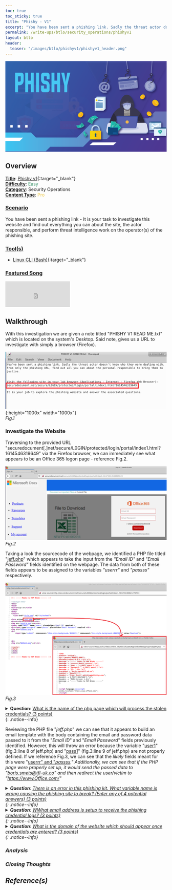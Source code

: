 ```yaml
---
toc: true
toc_sticky: true
title: "Phishy - V1"
excerpt: "You have been sent a phishing link. Sadly the threat actor doesn't know who they were dealing with. From only one phishing link find out all you can about the person responsible and bring them to justice."
permalink: /write-ups/btlo/security_operations/phishyv1
layout: btlo
header:
  teaser: "/images/btlo/phishyv1/phishyv1_header.png"
---
```

![](/images/btlo/phishyv1/phishyv1_header.png)
## **Overview**
<ins>**Title**</ins>: [Phishy v1](https://blueteamlabs.online/home/investigation/4){:target="_blank"}<br /><ins>**Difficulty**</ins>: <span style="color:#349165">Easy</span><br /><ins>**Category**</ins>: Security Operations<br /><ins>**Content Type**</ins>: <span style="color:#ecc94b">Pro</span>

### <ins>Scenario</ins>
You have been sent a phishing link - It is your task to investigate this website and find out everything you can about the site, the actor responsible, and perform threat intelligence work on the operator(s) of the phishing site.



### <ins>Tool(s)</ins>
 - [Linux CLI (Bash)](https://www.gnu.org/software/bash/manual/bash.html){:target="_blank"}


### <ins>Featured Song</ins>

<iframe src="https://open.spotify.com/embed/track/6Hj9jySrnFppAI0sEMCZpJ" width="40%" height="80" frameBorder="0" allowtransparency="true" allow="encrypted-media"></iframe>

## Walkthrough

With this investigation we are given a note titled "PHISHY V1 READ ME.txt" which is located on the system's Desktop. Said note, gives us a URL to investigate with simply a browser (Firefox). 

![](/images/btlo/phishyv1/phishy_walkthrough.png){:height="1000x" width="1000x"}<br />
<i>Fig.1</i>

### Investigate the Website 

Traversing to the provided URL "securedocument[.]net/secure/L0GIN/protected/login/portal/index1.html?1614546319649" via the Firefox browser, we can immediately see what appears to be an Office 365 logon page - reference Fig.2. 

![](/images/btlo/phishyv1/phishy_webpage.PNG)<br />
<i>Fig.2</i>

Taking a look the sourcecode of the webpage, we identified a PHP file titled "<ins>jeff.php</ins>" which appears to take the input from the <i>"Email ID"</i> and <i>"Email Password"</i> fields identified on the webpage. The data from both of these fields appears to be assigned to the variables <i>"userrr"</i> and <i>"passss"</i> respectively. 

![](/images/btlo/phishyv1/phishy_answer3.png)<br />
<i>Fig.3</i>
<details>
  <summary><B>Question</B>: <u>What is the name of the php page which will process the stolen credentials? (3 points)</u></summary>
  <i>jeff.php</i>
</details>
{: .notice--info}

Reviewing the PHP file "<i>jeff.php</i>" we can see that it appears to build an email template with the body containing the email and password data passed to it from the "<i>Email ID</i>" and "<i>Email Password</i>" fields previously identified. However, this will throw an error because the variable "<ins>user1</ins>" (fig.3:line 8 of jeff.php) and "<ins>pass1</ins>" (fig.3:line 9 of jeff.php) are not properly defined. If we reference Fig.3, we can see that the <i>likely</i> fields meant for this were "<ins>userrr</i>" and "<i>passss</ins>." Additionally, we can see that if the PHP page were properly set up, it would send the passed data to "<ins>boris.smets@tfl-uk.co</ins>" and then redirect the user/victim to "<ins>https://www.Office.com/</ins>"
<details>
  <summary><B>Question</B>: <u>There is an error in this phishing kit. What variable name is wrong causing the phishing site to break? (Enter any of 4 potential answers) (3 points)</u></summary>
  <i>user1 OR pass1 OR userrr OR passss</i>
</details>
{: .notice--info}
<details>
  <summary><B>Question</B>: <u>WWhat email address is setup to receive the phishing credential logs? (3 points)</u></summary>
  <i>boris.smets@tfl-uk.co</i>
</details>
{: .notice--info}
<details>
  <summary><B>Question</B>: <u>What is the domain of the website which should appear once credentials are entered? (3 points)</u></summary>
  <i>Office.com</i>
</details>
{: .notice--info}

### Analysis
### Closing Thoughts

## Reference(s)
